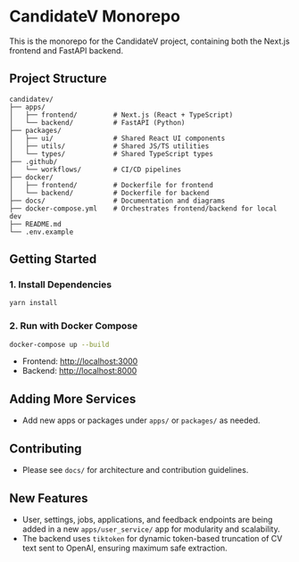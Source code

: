 # CandidateV Monorepo

This is the monorepo for the CandidateV project, containing both the Next.js frontend and FastAPI backend.

## Project Structure

```
candidatev/
├── apps/
│   ├── frontend/         # Next.js (React + TypeScript)
│   └── backend/          # FastAPI (Python)
├── packages/
│   ├── ui/               # Shared React UI components
│   ├── utils/            # Shared JS/TS utilities
│   └── types/            # Shared TypeScript types
├── .github/
│   └── workflows/        # CI/CD pipelines
├── docker/
│   ├── frontend/         # Dockerfile for frontend
│   └── backend/          # Dockerfile for backend
├── docs/                 # Documentation and diagrams
├── docker-compose.yml    # Orchestrates frontend/backend for local dev
├── README.md
└── .env.example
```

## Getting Started

### 1. Install Dependencies

```bash
yarn install
```

### 2. Run with Docker Compose

```bash
docker-compose up --build
```

- Frontend: [http://localhost:3000](http://localhost:3000)
- Backend: [http://localhost:8000](http://localhost:8000)

## Adding More Services
- Add new apps or packages under `apps/` or `packages/` as needed.

## Contributing
- Please see `docs/` for architecture and contribution guidelines.

## New Features
- User, settings, jobs, applications, and feedback endpoints are being added in a new `apps/user_service/` app for modularity and scalability.
- The backend uses `tiktoken` for dynamic token-based truncation of CV text sent to OpenAI, ensuring maximum safe extraction. 
